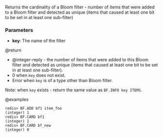Returns the cardinality of a Bloom filter - number of items that were added to a Bloom filter and detected as unique (items that caused at least one bit to be set in at least one sub-filter)

### Parameters

* **key**: The name of the filter

@return

* @integer-reply - the number of items that were added to this Bloom filter and detected as unique (items that caused at least one bit to be set in at least one sub-filter).
* 0 when `key` does not exist.
* Error when `key` is of a type other than Bloom filter.

Note: when `key` exists - return the same value as `BF.INFO key ITEMS`.

@examples

```
redis> BF.ADD bf1 item_foo
(integer) 1
redis> BF.CARD bf1
(integer) 1
redis> BF.CARD bf_new
(integer) 0
```
